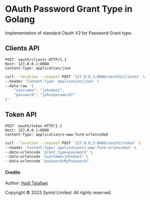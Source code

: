 # OAuth Password Grant Type in Golang
Implementation of standard Oauth V2 for Password Grant type.


## Clients API
```text
POST  oauth/clients HTTP/1.1
Host: 127.0.0.1:8080
Content-Type: application/json
```

```bash
curl --location --request POST '127.0.0.1:8080/oauth2/clients' \
--header 'Content-Type: application/json' \
--data-raw '{
    "username": "johndoe1",
    "password": "johnspassword1"
}'
```

## Token API

```text
POST  oauth/token HTTP/1.1
Host: 127.0.0.1:8080
Content-Type: application/x-www-form-urlencoded
```

```bash
curl --location --request POST '127.0.0.1:8080/oauth2/token' \
--header 'Content-Type: application/x-www-form-urlencoded' \
--data-urlencode 'grant_type=password' \
--data-urlencode 'username=johndoe1' \
--data-urlencode 'password=MyPassword!'
```


#### Credits
Author: [Hadi Tajallaei](mailto:hadi@syniol.com)

Copyright &copy; 2023 Syniol Limited. All rights reserved.
